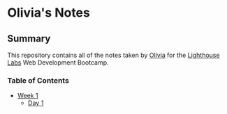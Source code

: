 # Olivia's Notes
## Summary
This repository contains all of the notes taken by [Olivia](https://github.com/Oliviaa7) for the [Lighthouse Labs](https://www.lighthouselabs.ca/) Web Development Bootcamp. 
### Table of Contents
- [Week 1](Week_1)
   - [Day 1](/Week_1/Day_1/)
   